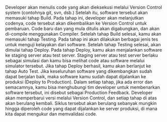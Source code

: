 Developer akan menulis code yang akan dieksekusi melalui Version Control system (contohnya git, svn, dsb.)
Setelah itu, software tersebut akan memasuki tahap Build. Pada tahap ini, developer akan melanjutkan codenya, code tersebut akan dikembalikan ke Version Control untuk pembaruan. Code baru dan yang mula ditulis akan digabungkan, dan akan di-compile menggunakan Compiler.
Setelah tahap Build selesai, kamu akan memasuki tahap Testing. Pada tahap ini akan dilakukan berbagai jenis tes untuk menguji kelayakan dari software.
Setelah tahap Testing selesai, akan dimulai tahap Deploy. Pada tahap Deploy, kamu akan menjalankan software ke staging server atau test server. Staging server atau test server berlaku sebagai simulasi dan kamu bisa melihat code atau software melalui simulator tersebut.
Jika tahap Deploy berhasil, kamu akan berlanjut ke tahap Auto Test. Jika keseluruhan software yang dikembangkan sudah dapat berjalan baik, maka software kamu sudah dapat dijalankan ke produksi (Deploy to Production).
Dalam setiap tahap, jika ada error dan semacamnya, kamu bisa menghubungi tim developer untuk membenarkan software tersebut, ini disebut sebagai Production Feedback. Developer akan memperbarui versi melalui Version Control, dan setiap tahap di atas akan berulang kembali. Siklus tersebut akan berulang sebanyak mungkin hingga diperoleh code yang dapat dijalankan ke server produksi, di mana kita dapat mengukur dan memvalidasi code. 